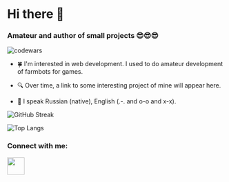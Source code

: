 # Hi there 👋

### Amateur and author of small projects 😎😎😎

![codewars](https://www.codewars.com/users/twsomt/badges/large)

- 🍀 I'm interested in web development. I used to do amateur development of farmbots for games.

- 🔍 Over time, a link to some interesting project of mine will appear here.

- 🙊 I speak Russian (native), English (.-. and o-o and x-x).


![GitHub Streak](http://github-readme-streak-stats.herokuapp.com?user=twsomt&theme=flag-india)

![Top Langs](https://github-readme-stats.vercel.app/api/top-langs/?username=twsomt&layout=compact&theme=buefy&card_width=495)

### Connect with me:
<p align="left">
<a href="https://t.me/twsomt">
<img src="https://www.svgrepo.com/show/354443/telegram.svg" width='40' heigth='40'>
</a>
</p>

